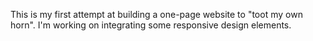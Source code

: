 This is my first attempt at building a one-page website to "toot my own horn".  I'm working on integrating some responsive design elements.